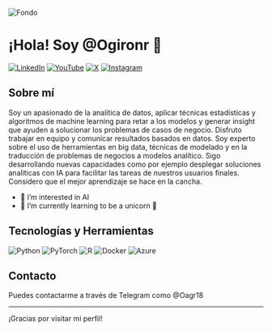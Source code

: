 ![Fondo](https://media.licdn.com/dms/image/C4E16AQFUIN3mTshw9w/profile-displaybackgroundimage-shrink_350_1400/0/1660604197193?e=1723680000&v=beta&t=FQXnezBaiYbwPNC1TokqqJfX_EpYMxMEuc8__2zWAP8)

# ¡Hola! Soy @Ogironr 👋

[![LinkedIn](https://img.shields.io/badge/LinkedIn-0077B5?style=for-the-badge&logo=linkedin&logoColor=white)](https://www.linkedin.com/in/ogironr/)
[![YouTube](https://img.shields.io/badge/YouTube-FF0000?style=for-the-badge&logo=youtube&logoColor=white)](https://www.youtube.com/channel/UCqYsTPIZpjp_XblEXU4mSZw)
[![X](https://img.shields.io/badge/X-000000?style=for-the-badge&logo=x&logoColor=white)](https://x.com/OmarGir51197742)
[![Instagram](https://img.shields.io/badge/Instagram-E4405F?style=for-the-badge&logo=instagram&logoColor=white)](https://www.instagram.com/scientistai18/)

## Sobre mí

Soy un apasionado de la analítica de datos, aplicar técnicas estadísticas y algoritmos de machine learning para retar a los modelos y generar insight que ayuden a solucionar los problemas de casos de negocio. Disfruto trabajar en equipo y comunicar resultados basados en datos. Soy experto sobre el uso de herramientas en big data, técnicas de modelado y en la traducción de problemas de negocios a modelos analítico. Sigo desarrollando nuevas capacidades como por ejemplo desplegar soluciones analíticas con IA para facilitar las tareas de nuestros usuarios finales. Considero que el mejor aprendizaje se hace en la cancha.

- 👀 I’m interested in AI
- 🌱 I’m currently learning to be a unicorn 🦄

## Tecnologías y Herramientas

![Python](https://img.shields.io/badge/Python-3776AB?style=for-the-badge&logo=python&logoColor=white)
![PyTorch](https://img.shields.io/badge/PyTorch-EE4C2C?style=for-the-badge&logo=pytorch&logoColor=white)
![R](https://img.shields.io/badge/R-276DC3?style=for-the-badge&logo=r&logoColor=white)
![Docker](https://img.shields.io/badge/Docker-2496ED?style=for-the-badge&logo=docker&logoColor=white)
![Azure](https://img.shields.io/badge/Azure-0078D4?style=for-the-badge&logo=microsoft-azure&logoColor=white)

## Contacto

Puedes contactarme a través de Telegram como @Oagr18

---

¡Gracias por visitar mi perfil!





<!---
Ogironr/Ogironr is a ✨ special ✨ repository because its `README.md` (this file) appears on your GitHub profile.
You can click the Preview link to take a look at your changes.
--->
